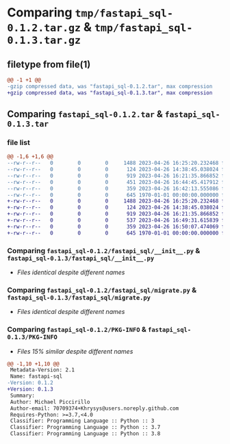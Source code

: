 # Comparing `tmp/fastapi_sql-0.1.2.tar.gz` & `tmp/fastapi_sql-0.1.3.tar.gz`

## filetype from file(1)

```diff
@@ -1 +1 @@
-gzip compressed data, was "fastapi_sql-0.1.2.tar", max compression
+gzip compressed data, was "fastapi_sql-0.1.3.tar", max compression
```

## Comparing `fastapi_sql-0.1.2.tar` & `fastapi_sql-0.1.3.tar`

### file list

```diff
@@ -1,6 +1,6 @@
--rw-r--r--   0        0        0     1488 2023-04-26 16:25:20.232468 fastapi_sql-0.1.2/fastapi_sql/__init__.py
--rw-r--r--   0        0        0      124 2023-04-26 14:38:45.038024 fastapi_sql-0.1.2/fastapi_sql/exceptions.py
--rw-r--r--   0        0        0      919 2023-04-26 16:21:35.866852 fastapi_sql-0.1.2/fastapi_sql/migrate.py
--rw-r--r--   0        0        0      451 2023-04-26 16:44:45.417912 fastapi_sql-0.1.2/fastapi_sql/model.py
--rw-r--r--   0        0        0      359 2023-04-26 16:42:13.555086 fastapi_sql-0.1.2/pyproject.toml
--rw-r--r--   0        0        0      645 1970-01-01 00:00:00.000000 fastapi_sql-0.1.2/PKG-INFO
+-rw-r--r--   0        0        0     1488 2023-04-26 16:25:20.232468 fastapi_sql-0.1.3/fastapi_sql/__init__.py
+-rw-r--r--   0        0        0      124 2023-04-26 14:38:45.038024 fastapi_sql-0.1.3/fastapi_sql/exceptions.py
+-rw-r--r--   0        0        0      919 2023-04-26 16:21:35.866852 fastapi_sql-0.1.3/fastapi_sql/migrate.py
+-rw-r--r--   0        0        0      537 2023-04-26 16:49:31.615839 fastapi_sql-0.1.3/fastapi_sql/model.py
+-rw-r--r--   0        0        0      359 2023-04-26 16:50:07.474069 fastapi_sql-0.1.3/pyproject.toml
+-rw-r--r--   0        0        0      645 1970-01-01 00:00:00.000000 fastapi_sql-0.1.3/PKG-INFO
```

### Comparing `fastapi_sql-0.1.2/fastapi_sql/__init__.py` & `fastapi_sql-0.1.3/fastapi_sql/__init__.py`

 * *Files identical despite different names*

### Comparing `fastapi_sql-0.1.2/fastapi_sql/migrate.py` & `fastapi_sql-0.1.3/fastapi_sql/migrate.py`

 * *Files identical despite different names*

### Comparing `fastapi_sql-0.1.2/PKG-INFO` & `fastapi_sql-0.1.3/PKG-INFO`

 * *Files 15% similar despite different names*

```diff
@@ -1,10 +1,10 @@
 Metadata-Version: 2.1
 Name: fastapi-sql
-Version: 0.1.2
+Version: 0.1.3
 Summary: 
 Author: Michael Piccirillo
 Author-email: 70709374+Khrysys@users.noreply.github.com
 Requires-Python: >=3.7,<4.0
 Classifier: Programming Language :: Python :: 3
 Classifier: Programming Language :: Python :: 3.7
 Classifier: Programming Language :: Python :: 3.8
```

